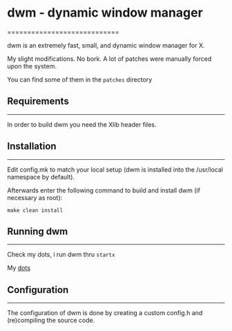 # dwm - dynamic window manager
============================

dwm is an extremely fast, small, and dynamic window manager for X.

My slight modifications. No bork.
A lot of patches were manually forced upon the system.

You can find some of them in the `patches` directory


## Requirements
------------
In order to build dwm you need the Xlib header files.


## Installation
------------
Edit config.mk to match your local setup (dwm is installed into
the /usr/local namespace by default).

Afterwards enter the following command to build and install dwm (if
necessary as root):

    make clean install


## Running dwm
-----------
Check my dots, i run dwm thru `startx`

My [dots](https://github.com/DragonGhost7/dotfiles)

## Configuration
-------------
The configuration of dwm is done by creating a custom config.h
and (re)compiling the source code.
